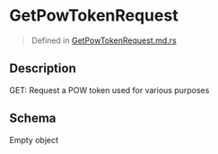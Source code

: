 # GetPowTokenRequest
> Defined in [GetPowTokenRequest.md.rs](../../../interface/src/interface/routes/get_pow_token)

## Description
GET: Request a POW token used for various purposes

## Schema

Empty object

